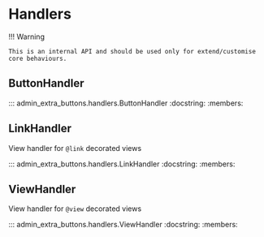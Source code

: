 # Handlers

!!! Warning

    This is an internal API and should be used only for extend/customise core behaviours.


## ButtonHandler

::: admin_extra_buttons.handlers.ButtonHandler
    :docstring:
    :members:


## LinkHandler

View handler for `@link` decorated views

::: admin_extra_buttons.handlers.LinkHandler
    :docstring:
    :members:


## ViewHandler

View handler for `@view` decorated views

::: admin_extra_buttons.handlers.ViewHandler
    :docstring:
    :members:

